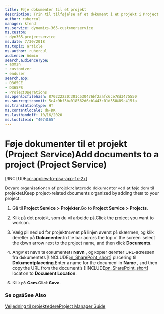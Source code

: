 ```yaml
---
title: Føje dokumenter til et projekt
description: Trin til tilføjelse af et dokument i et projekt i Project Service
author: ruhercul
manager: kfend
ms.service: dynamics-365-customerservice
ms.custom:
- dyn365-projectservice
ms.date: 7/30/2018
ms.topic: article
ms.author: ruhercul
audience: Admin
search.audienceType:
- admin
- customizer
- enduser
search.app:
- D365CE
- D365PS
- ProjectOperations
ms.openlocfilehash: 8702222207301c530476bf2aafc6ce78d3475550
ms.sourcegitcommit: 5c4c9bf3ba018562d6cb3443c01d550489c415fa
ms.translationtype: HT
ms.contentlocale: da-DK
ms.lasthandoff: 10/16/2020
ms.locfileid: "4074165"
---
```

# <a name="add-documents-to-a-project-project-service"></a><span data-ttu-id="39c5f-103">Føje dokumenter til et projekt (Project Service)</span><span class="sxs-lookup"><span data-stu-id="39c5f-103">Add documents to a project (Project Service)</span></span>

[!INCLUDE[cc-applies-to-psa-app-1x-2x](../includes/cc-applies-to-psa-app-1x-2x.md)]

<span data-ttu-id="39c5f-104">Bevare organisationen af projektrelaterede dokumenter ved at føje dem til projektet.</span><span class="sxs-lookup"><span data-stu-id="39c5f-104">Keep project-related documents organized by adding them to your project.</span></span>  
  
1. <span data-ttu-id="39c5f-105">Gå til **Project Service > Projekter**.</span><span class="sxs-lookup"><span data-stu-id="39c5f-105">Go to **Project Service > Projects**.</span></span>  
  
2. <span data-ttu-id="39c5f-106">Klik på det projekt, som du vil arbejde på.</span><span class="sxs-lookup"><span data-stu-id="39c5f-106">Click the project you want to work on.</span></span>  
  
3. <span data-ttu-id="39c5f-107">Vælg pil ned ud for projektnavnet på linjen øverst på skærmen, og klik derefter på **Dokumenter**.</span><span class="sxs-lookup"><span data-stu-id="39c5f-107">In the bar across the top of the screen, select the down arrow next to the project name, and then click **Documents**.</span></span>  
  
4. <span data-ttu-id="39c5f-108">Angiv et navn til dokumentet i **Navn** , og kopiér derefter URL-adressen fra dokumentets [!INCLUDE[pn_SharePoint_short](../includes/pn-sharepoint-short.md)] placering til **Dokumentplacering**.</span><span class="sxs-lookup"><span data-stu-id="39c5f-108">Enter a name for the document in **Name** ,  and then copy the URL from the document’s [!INCLUDE[pn_SharePoint_short](../includes/pn-sharepoint-short.md)] location to **Document Location**.</span></span>  
  
5. <span data-ttu-id="39c5f-109">Klik på **Gem**.</span><span class="sxs-lookup"><span data-stu-id="39c5f-109">Click **Save**.</span></span>  
  
### <a name="see-also"></a><span data-ttu-id="39c5f-110">Se også</span><span class="sxs-lookup"><span data-stu-id="39c5f-110">See Also</span></span>  
 [<span data-ttu-id="39c5f-111">Vejledning til projektledere</span><span class="sxs-lookup"><span data-stu-id="39c5f-111">Project Manager Guide</span></span>](../psa/project-manager-guide.md)
